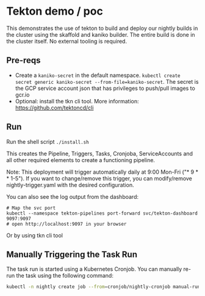 # Tekton demo / poc

This demonstrates the use of tekton to build and deploy our nightly builds in the cluster using the skaffold and kaniko builder.
The entire build is done in the cluster itself. No external tooling is required.

## Pre-reqs

* Create a `kaniko-secret` in the default namespace. `kubectl create secret generic kaniko-secret --from-file=kaniko-secret`.
   The secret is the GCP service account json that has privileges to push/pull images to gcr.io
* Optional: install the tkn cli tool. More information: https://github.com/tektoncd/cli


## Run

Run the shell script `./install.sh`

This creates the Pipeline, Triggers, Tasks, Cronjoba, ServiceAccounts and all other required elements to create a functioning pipeline.

Note: This deployment will trigger automatically daily at 9:00 Mon-Fri ("* 9 * * 1-5"). If you want to change/remove this trigger, you can modify/remove nightly-trigger.yaml with the desired configuration.

You can also see the log output from the dashboard:

```
# Map the svc port
kubectl --namespace tekton-pipelines port-forward svc/tekton-dashboard 9097:9097
# open http://localhost:9097 in your browser
```
Or by using tkn cli tool

## Manually Triggering the Task Run

The task run is started using a Kubernetes Cronjob. You can manually re-run
the task using the following command:

```bash
kubectl -n nightly create job --from=cronjob/nightly-cronjob manual-run
```
